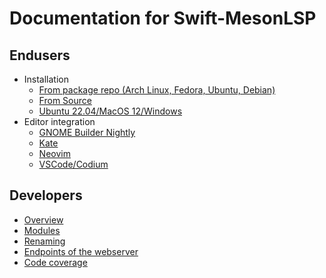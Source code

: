 # Documentation for Swift-MesonLSP
## Endusers
- Installation
  - [From package repo (Arch Linux, Fedora, Ubuntu, Debian)](PackageInstall.md)
  - [From Source](SourceInstall.md)
  - [Ubuntu 22.04/MacOS 12/Windows](ReleaseInstall.md)
- Editor integration
  - [GNOME Builder Nightly](BuilderNightly.md)
  - [Kate](Kate.md)
  - [Neovim](Neovim.md)
  - [VSCode/Codium](VSCode.md)

## Developers
- [Overview](dev/Overview.md)
- [Modules](modules/README.md)
- [Renaming](dev/Renaming.md)
- [Endpoints of the webserver](dev/Endpoints.md)
- [Code coverage](dev/CodeCoverage.md)

